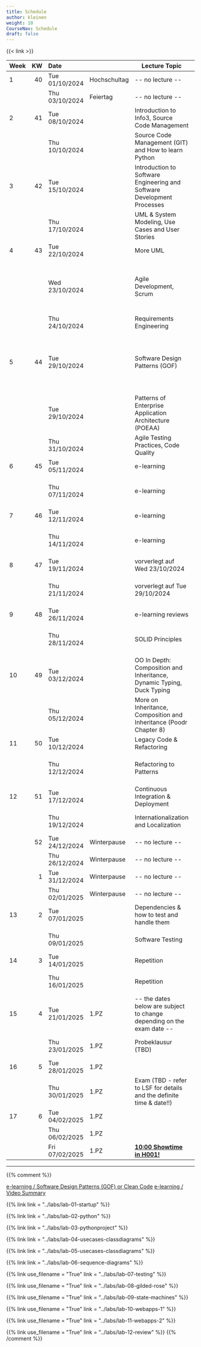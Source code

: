 ```yaml
---
title: Schedule
author: kleinen
weight: 10
CourseNav: Schedule
draft: false
---
```


{{< link   >}}

| Week |  KW | Date           |              | Lecture Topic                                                           | Lab                                                                                |
| :--- | --: | :------------- | :----------- | ----------------------------------------------------------------------- | :--------------------------------------------------------------------------------- |
| 1    |  40 | Tue 01/10/2024 | Hochschultag | -- no lecture --                                                        |                                                                                    |
|      |     | Thu 03/10/2024 | Feiertag     | -- no lecture --                                                        |                                                                                    |
| 2    |  41 | Tue 08/10/2024 |              | Introduction to Info3, Source Code Management                           |                                                                                    |
|      |     | Thu 10/10/2024 |              | Source Code Management (GIT) and How to learn Python                    | Lab 1: Python, Git, Project Concept                                                |
| 3    |  42 | Tue 15/10/2024 |              | Introduction to Software Engineering and Software Development Processes |                                                                                    |
|      |     | Thu 17/10/2024 |              | UML & System Modeling, Use Cases and User Stories                       | Lab 1: Python, Git, Project Concept                                                |
| 4    |  43 | Tue 22/10/2024 |              | More UML                                                                |                                                                                    |
|      |     | Wed 23/10/2024 |              | Agile Development, Scrum                                                | {{< alert danger>}} Zusätzlicher Termin: Wed 23/10/2024, 12:15-13:45 {{</ alert>}} |
|      |     | Thu 24/10/2024 |              | Requirements Engineering                                                | Lab 2: Django                                                                      |
| 5    |  44 | Tue 29/10/2024 |              | Software Design Patterns (GOF)                                          | {{< alert danger>}} Zusätzlicher Termin:  Tue 29/10/2024, 14:00-15:30{{</ alert>}} |
|      |     | Tue 29/10/2024 |              | Patterns of Enterprise Application Architecture (POEAA)                 |                                                                       |
|      |     | Thu 31/10/2024 |              | Agile Testing Practices, Code Quality                                   |  Lab 2: Django                                                                                  |
| 6    |  45 | Tue 05/11/2024 |              | e-learning                                                              |                                                                                    |
|      |     | Thu 07/11/2024 |              | e-learning                                                              | Lab 3: Personas, Use Case Diagrams, Scenarios                                      |
| 7    |  46 | Tue 12/11/2024 |              | e-learning                                                              |                                                                                    |
|      |     | Thu 14/11/2024 |              | e-learning                                                              | Lab 3: Personas, Use Case Diagrams, Scenario                                       |
| 8    |  47 | Tue 19/11/2024 |              | vorverlegt auf Wed 23/10/2024                                           |                                                                                    |
|      |     | Thu 21/11/2024 |              | vorverlegt auf Tue 29/10/2024                                           | Lab4: Class Diagrams, Sequence Diagrams                                            |
| 9    |  48 | Tue 26/11/2024 |              | e-learning reviews                                                      |                                                                                    |
|      |     | Thu 28/11/2024 |              | SOLID Principles                                                        | Lab4: Class Diagrams, Sequence Diagrams                                            |
| 10   |  49 | Tue 03/12/2024 |              | OO In Depth: Composition and Inheritance, Dynamic Typing, Duck Typing   |                                                                                    |
|      |     | Thu 05/12/2024 |              | More on Inheritance, Composition and Inheritance (Poodr Chapter 8)      | Lab5: User Stories, Project Set-Up, Implementation                                 |
| 11   |  50 | Tue 10/12/2024 |              | Legacy Code & Refactoring                                               |                                                                                    |
|      |     | Thu 12/12/2024 |              | Refactoring to Patterns                                                 | Lab5: User Stories, Project Set-Up, Implementation                                 |
| 12   |  51 | Tue 17/12/2024 |              | Continuous Integration & Deployment                                     |                                                                                    |
|      |     | Thu 19/12/2024 |              | Internationalization and Localization                                   | Lab6: Implementation (asynchronous)                                                |
|      |  52 | Tue 24/12/2024 | Winterpause  | -- no lecture --                                                        |                                                                                    |
|      |     | Thu 26/12/2024 | Winterpause  | -- no lecture --                                                        |                                                                                    |
|      |   1 | Tue 31/12/2024 | Winterpause  | -- no lecture --                                                        |                                                                                    |
|      |     | Thu 02/01/2025 | Winterpause  | -- no lecture --                                                        |                                                                                    |
| 13   |   2 | Tue 07/01/2025 |              | Dependencies & how to test and handle them                              |                                                                                    |
|      |     | Thu 09/01/2025 |              | Software Testing                                                        | Lab6: Implementation (asynchronous)                                                |
| 14   |   3 | Tue 14/01/2025 |              | Repetition                                                              |                                                                                    |
|      |     | Thu 16/01/2025 |              | Repetition                                                              | Lab7: Review, Retrospective (asynchronous)                                         |
| 15   |   4 | Tue 21/01/2025 | 1.PZ         | -- the dates below are subject to change depending on the exam date --  |                                                                                    |
|      |     | Thu 23/01/2025 | 1.PZ         | Probeklausur (TBD)                                                      | Lab7: Review, Retrospective (asynchronous)                                         |
| 16   |   5 | Tue 28/01/2025 | 1.PZ         |                                                                         |                                                                                    |
|      |     | Thu 30/01/2025 | 1.PZ         | Exam (TBD - refer to LSF for details and the definite time & date!!)    | Exam                                                                               |
| 17   |   6 | Tue 04/02/2025 | 1.PZ         |                                                                         |                                                                                    |
|      |     | Thu 06/02/2025 | 1.PZ         |                                                                         |                                                                                    |
|      |     | Fri 07/02/2025 | 1.PZ         | **[10:00 Showtime in H001!](https://showtime.f4.htw-berlin.de/)**       | Lab 8: Showtime                                                                    |

--- 

         
               

{{% comment %}}

[e-learning / Software Design Patterns (GOF) or Clean Code](../material/e-learning-reviews/)
[e-learning / Video Summary](../material/e-learning-videos/)                                



{{% link link = "../labs/lab-01-startup" %}}                              
                                                                          
{{% link  link = "../labs/lab-02-python" %}}                              
                                                                          
{{% link  link = "../labs/lab-03-pythonproject" %}}                       
                                                                          
{{% link  link = "../labs/lab-04-usecases-classdiagrams" %}}              
                                                                          
{{% link  link = "../labs/lab-05-usecases-classdiagrams" %}}              
                                                                          
{{% link  link = "../labs/lab-06-sequence-diagrams" %}}                   
                                                                          
{{% link use_filename = "True" link = "../labs/lab-07-testing" %}}        
                                                                          
{{% link use_filename = "True" link = "../labs/lab-08-gilded-rose" %}}    
                                                                          
{{% link  use_filename = "True" link = "../labs/lab-09-state-machines" %}}
                                                                          
{{% link use_filename = "True" link = "../labs/lab-10-webapps-1" %}}      
                                                                          
{{% link use_filename = "True" link = "../labs/lab-11-webapps-2" %}}      

{{% link use_filename = "True" link = "../labs/lab-12-review" %}} 
{{% /comment %}}